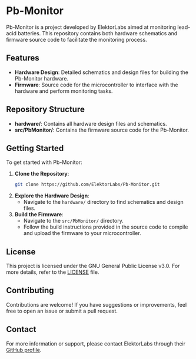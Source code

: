 # Pb-Monitor

Pb-Monitor is a project developed by ElektorLabs aimed at monitoring lead-acid batteries. This repository contains both hardware schematics and firmware source code to facilitate the monitoring process.

## Features

- **Hardware Design**: Detailed schematics and design files for building the Pb-Monitor hardware.
- **Firmware**: Source code for the microcontroller to interface with the hardware and perform monitoring tasks.

## Repository Structure

- **hardware/**: Contains all hardware design files and schematics.
- **src/PbMonitor/**: Contains the firmware source code for the Pb-Monitor.

## Getting Started

To get started with Pb-Monitor:

1. **Clone the Repository**:
   ```bash
   git clone https://github.com/ElektorLabs/Pb-Monitor.git
   ```
2. **Explore the Hardware Design**:
   - Navigate to the `hardware/` directory to find schematics and design files.
3. **Build the Firmware**:
   - Navigate to the `src/PbMonitor/` directory.
   - Follow the build instructions provided in the source code to compile and upload the firmware to your microcontroller.

## License

This project is licensed under the GNU General Public License v3.0. For more details, refer to the [LICENSE](https://github.com/ElektorLabs/Pb-Monitor/blob/main/LICENSE) file.

## Contributing

Contributions are welcome! If you have suggestions or improvements, feel free to open an issue or submit a pull request.

## Contact

For more information or support, please contact ElektorLabs through their [GitHub profile](https://github.com/ElektorLabs).
